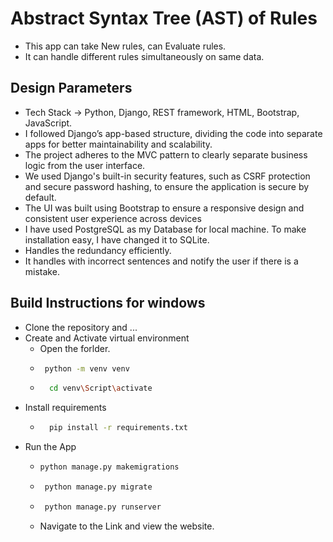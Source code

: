 # Abstract Syntax Tree (AST) of Rules
- This app can take New rules, can Evaluate rules.
- It can handle different rules simultaneously on same data.

## Design Parameters
- Tech Stack -> Python, Django, REST framework, HTML, Bootstrap, JavaScript.
- I followed Django’s app-based structure, dividing the code into separate apps for better maintainability and scalability.
- The project adheres to the MVC pattern to clearly separate business logic from the user interface.
- We used Django's built-in security features, such as CSRF protection and secure password hashing, to ensure the application is secure by default.
- The UI was built using Bootstrap to ensure a responsive design and consistent user experience across devices
- I have used PostgreSQL as my Database for local machine. To make installation easy, I have changed it to SQLite.
- Handles the redundancy efficiently.
- It handles with incorrect sentences and notify the user if there is a mistake.

## Build Instructions for windows
- Clone the repository and ...
- Create and Activate virtual environment
  - Open the forlder.
  - ``` bash
     python -m venv venv
    ```
  - ``` bash
      cd venv\Script\activate
    ```
- Install requirements
  - ``` bash
      pip install -r requirements.txt
    ```
- Run the App
  - ``` bash
    python manage.py makemigrations
    ```
  - ``` bash
     python manage.py migrate
    ```
  - ``` bash
     python manage.py runserver
    ```
  - Navigate to the Link and view the website.
